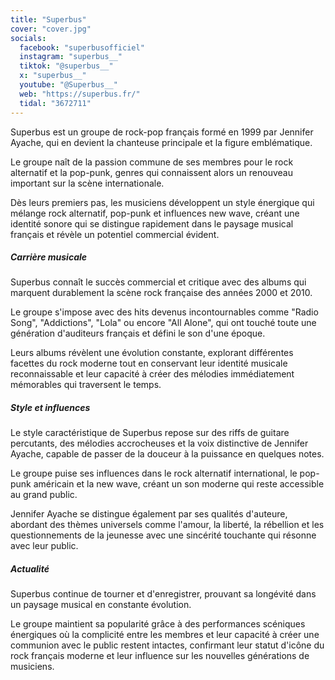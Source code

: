 ```yaml
---
title: "Superbus"
cover: "cover.jpg"
socials:
  facebook: "superbusofficiel"
  instagram: "superbus__"
  tiktok: "@superbus__"
  x: "superbus__"
  youtube: "@Superbus__"
  web: "https://superbus.fr/"
  tidal: "3672711"
---
```


Superbus est un groupe de rock-pop français formé en 1999 par Jennifer Ayache, qui en devient la chanteuse principale et
la figure emblématique.

Le groupe naît de la passion commune de ses membres pour le rock alternatif et la pop-punk, genres qui connaissent alors
un renouveau important sur la scène internationale.

Dès leurs premiers pas, les musiciens développent un style énergique qui mélange rock alternatif, pop-punk et influences
new wave, créant une identité sonore qui se distingue rapidement dans le paysage musical français et révèle un potentiel
commercial évident.

##### Carrière musicale

Superbus connaît le succès commercial et critique avec des albums qui marquent durablement la scène rock française des
années 2000 et 2010.

Le groupe s'impose avec des hits devenus incontournables comme "Radio Song", "Addictions", "Lola" ou encore "All Alone",
qui ont touché toute une génération d'auditeurs français et défini le son d'une époque.

Leurs albums révèlent une évolution constante, explorant différentes facettes du rock moderne tout en conservant leur
identité musicale reconnaissable et leur capacité à créer des mélodies immédiatement mémorables qui traversent le temps.

##### Style et influences

Le style caractéristique de Superbus repose sur des riffs de guitare percutants, des mélodies accrocheuses et la voix
distinctive de Jennifer Ayache, capable de passer de la douceur à la puissance en quelques notes.

Le groupe puise ses influences dans le rock alternatif international, le pop-punk américain et la new wave, créant un
son moderne qui reste accessible au grand public.

Jennifer Ayache se distingue également par ses qualités d'auteure, abordant des thèmes universels comme l'amour, la
liberté, la rébellion et les questionnements de la jeunesse avec une sincérité touchante qui résonne avec leur public.

##### Actualité

Superbus continue de tourner et d'enregistrer, prouvant sa longévité dans un paysage musical en constante évolution.

Le groupe maintient sa popularité grâce à des performances scéniques énergiques où la complicité entre les membres et
leur capacité à créer une communion avec le public restent intactes, confirmant leur statut d'icône du rock français
moderne et leur influence sur les nouvelles générations de musiciens.
